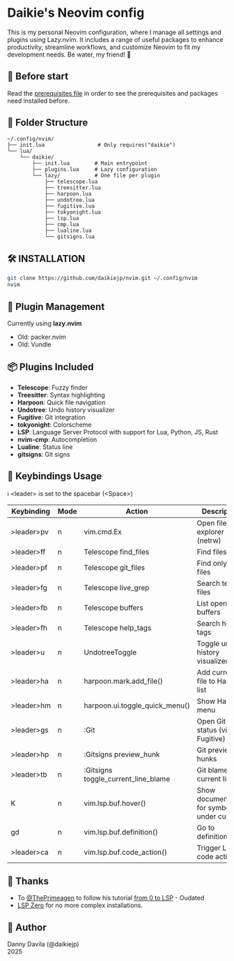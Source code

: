 # Daikie's Neovim config

This is my personal Neovim configuration, where I manage all settings and plugins using Lazy.nvim. It includes a range of useful packages to enhance productivity, streamline workflows, and customize Neovim to fit my development needs. Be water, my friend! 🌊

## 🧰  Before start

Read the [prerequisites file](PREREQUISITES.md) in order to see the prerequisites and packages need installed before.

## 📁 Folder Structure

```text
~/.config/nvim/
├── init.lua                 # Only requires("daikie")
└── lua/
    └── daikie/
        ├── init.lua        # Main entrypoint
        ├── plugins.lua     # Lazy configuration
        └── lazy/           # One file per plugin
            ├── telescope.lua
            ├── treesitter.lua
            ├── harpoon.lua
            ├── undotree.lua
            ├── fugitive.lua
            ├── tokyonight.lua
            ├── lsp.lua
            ├── cmp.lua
            ├── lualine.lua
            └── gitsigns.lua
```

## 🛠️ INSTALLATION

```bash
git clone https://github.com/daikiejp/nvim.git ~/.config/nvim
nvim
```

## 🧩 Plugin Management

Currently using **lazy.nvim**

- Old: packer.nvim
- Old: Vundle

## 📦 Plugins Included

- **Telescope**: Fuzzy finder
- **Treesitter**: Syntax highlighting
- **Harpoon**: Quick file navigation
- **Undotree**: Undo history visualizer
- **Fugitive**: Git integration
- **tokyonight**: Colorscheme
- **LSP**: Language Server Protocol with support for Lua, Python, JS, Rust
- **nvim-cmp**: Autocompletion
- **Lualine**: Status line
- **gitsigns**: Git signs

## 🔑 Keybindings Usage

ℹ️ &lt;leader&gt; is set to the spacebar (&lt;Space&gt;)

Keybinding | Mode | Action | Description
-- | -- | -- | --
&gt;leader&gt;pv | n | vim.cmd.Ex | Open file explorer (netrw)
&gt;leader&gt;ff | n | Telescope find_files | Find files
&gt;leader&gt;pf | n | Telescope git_files | Find only git files
&gt;leader&gt;fg | n | Telescope live_grep | Search text in files
&gt;leader&gt;fb | n | Telescope buffers | List open buffers
&gt;leader&gt;fh | n | Telescope help_tags | Search help tags
&gt;leader&gt;u | n | UndotreeToggle | Toggle undo history visualizer
&gt;leader&gt;ha | n | harpoon.mark.add_file() | Add current file to Harpoon list
&gt;leader&gt;hm | n | harpoon.ui.toggle_quick_menu() | Show Harpoon menu
&gt;leader&gt;gs | n | :Git | Open Git status (via Fugitive)
&gt;leader&gt;hp | n | :Gitsigns preview_hunk | Git preview hunks
&gt;leader&gt;tb | n | :Gitsigns toggle_current_line_blame | Git blame current line
K | n | vim.lsp.buf.hover() | Show documentation for symbol under cursor
gd | n | vim.lsp.buf.definition() | Go to definition
&gt;leader&gt;ca | n | vim.lsp.buf.code_action() | Trigger LSP code actions

## 👏 Thanks

- To [@ThePrimeagen](https://www.youtube.com/c/theprimeagen) to follow his tutorial [from 0 to LSP](https://www.youtube.com/watch?v=w7i4amO_zaE) - Oudated
- [LSP Zero](https://lsp-zero.netlify.app/docs/getting-started.html) for no more complex installations.

## 👤 Author

Danny Davila (@daikiejp)  
2025
